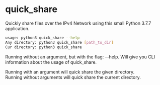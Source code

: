# quick_share
Quickly share files over the IPv4 Network using this small Python 3.7.7 application.

```bash
usage: python3 quick_share --help
Any directory: python3 quick_share [path_to_dir]
Cur directory: python3 quick_share
```

Running without an argument, but with the flag: --help. Will give you CLI information about the usage of quick_share.<br/>

Running with an argument will quick share the given directory. <br/>
Running without arguments will quick share the current directory.
